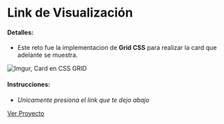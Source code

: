# Link de Visualización

#### Detalles:

- Este reto fue la implementacion de **Grid CSS** para realizar la card que adelante se muestra.

![Imgur, Card en CSS GRID](https://i.imgur.com/XQle3t8.jpg)

#### Instrucciones:

- _Unicamente presiona el link que te dejo abajo_

[Ver Proyecto](https://aricanomx.github.io/Arquitectura%20Frontend/Curso%20de%20CSS%20Grid%20Layout/reto_3/index3(reto).html)
